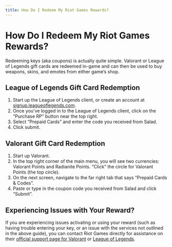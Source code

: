 ```yaml
---
title: How Do I Redeem My Riot Games Rewards?
---
```


# How Do I Redeem My Riot Games Rewards?

Redeeming keys (aka coupons) is actually quite simple. Valorant or League of Legends gift cards are redeemed in-game and
can then be used to buy weapons, skins, and emotes from either game’s shop.

## League of Legends Gift Card Redemption

1. Start up the League of Legends client, or create an account at
   [signup.leagueoflegends.com](https://signup.leagueoflegends.com/).
2. Once you’ve logged in to the League of Legends client, click on the “Purchase RP” button near the top right.
3. Select “Prepaid Cards” and enter the code you received from Salad.
4. Click submit.

## Valorant Gift Card Redemption

1. Start up Valorant.
2. In the top right corner of the main menu, you will see two currencies: Valorant Points and Radianite Points. “Click”
   the circle for Valorant Points (the top circle).
3. On the next screen, navigate to the far right tab that says “Prepaid Cards &amp; Codes”.
4. Paste or type in the coupon code you received from Salad and click “Submit”.

## Experiencing Issues with Your Reward?

If you are experiencing issues activating or using your reward (such as having trouble entering your key, or an issue
with the services not outlined in the above guide), you can contact Riot Games directly for assistance on their
[official support page for Valorant](https://support-valorant.riotgames.com/hc/en-us) or
[League of Legends](https://support-leagueoflegends.riotgames.com/hc/en-us).
